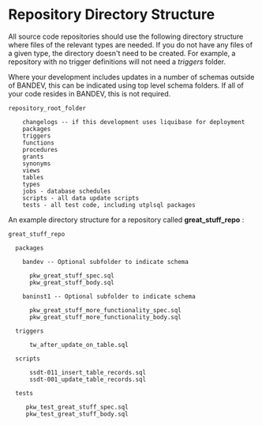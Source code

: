 # Repository Directory Structure

All source code repositories should use the following directory structure where files of the relevant types are needed. If you do not have any files of a given type, the directory doesn't need to be created. For example, a repository with no trigger definitions will not need a *triggers* folder. 

Where your development includes updates in a number of schemas outside of BANDEV, this can be indicated using top level schema folders. If all of your code resides in BANDEV, this is not required. 

```
repository_root_folder 
  
    changelogs -- if this development uses liquibase for deployment
    packages
    triggers
    functions
    procedures
    grants
    synonyms
    views
    tables
    types
    jobs - database schedules
    scripts - all data update scripts
    tests - all test code, including utplsql packages
```    
   
An example directory structure for a repository called **great_stuff_repo** :

```
great_stuff_repo

  packages
	
    bandev -- Optional subfolder to indicate schema

      pkw_great_stuff_spec.sql
      pkw_great_stuff_body.sql
      
    baninst1 -- Optional subfolder to indicate schema
    
      pkw_great_stuff_more_functionality_spec.sql
      pkw_great_stuff_more_functionality_body.sql

  triggers

      tw_after_update_on_table.sql

  scripts

      ssdt-011_insert_table_records.sql 
      ssdt-001_update_table_records.sql

  tests

     pkw_test_great_stuff_spec.sql
     pkw_test_great_stuff_body.sql
 ```

